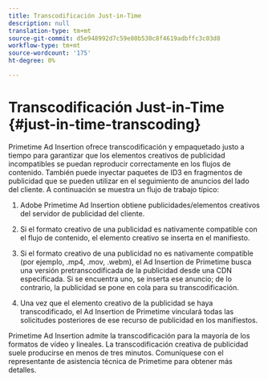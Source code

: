 ```yaml
---
title: Transcodificación Just-in-Time
description: null
translation-type: tm+mt
source-git-commit: d5e948992d7c59e80b530c8f4619adbffc3c03d8
workflow-type: tm+mt
source-wordcount: '175'
ht-degree: 0%

---
```



# Transcodificación Just-in-Time {#just-in-time-transcoding}

Primetime Ad Insertion ofrece transcodificación y empaquetado justo a tiempo para garantizar que los elementos creativos de publicidad incompatibles se puedan reproducir correctamente en los flujos de contenido. También puede inyectar paquetes de ID3 en fragmentos de publicidad que se pueden utilizar en el seguimiento de anuncios del lado del cliente.
A continuación se muestra un flujo de trabajo típico:

1. Adobe Primetime Ad Insertion obtiene publicidades/elementos creativos del servidor de publicidad del cliente.

1. Si el formato creativo de una publicidad es nativamente compatible con el flujo de contenido, el elemento creativo se inserta en el manifiesto.

1. Si el formato creativo de una publicidad no es nativamente compatible (por ejemplo, .mp4, .mov, .webm), el Ad Insertion de Primetime busca una versión pretranscodificada de la publicidad desde una CDN especificada. Si se encuentra uno, se inserta ese anuncio; de lo contrario, la publicidad se pone en cola para su transcodificación.

1. Una vez que el elemento creativo de la publicidad se haya transcodificado, el Ad Insertion de Primetime vinculará todas las solicitudes posteriores de ese recurso de publicidad en los manifiestos.

Primetime Ad Insertion admite la transcodificación para la mayoría de los formatos de vídeo y lineales. La transcodificación creativa de publicidad suele producirse en menos de tres minutos. Comuníquese con el representante de asistencia técnica de Primetime para obtener más detalles.
